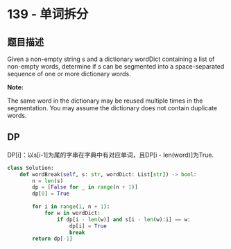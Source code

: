 # 139 - 单词拆分

## 题目描述
Given a non-empty string s and a dictionary wordDict containing a list of non-empty words, determine if s can be segmented into a space-separated sequence of one or more dictionary words.

**Note:**

The same word in the dictionary may be reused multiple times in the segmentation.
You may assume the dictionary does not contain duplicate words.


## DP
DP[i]：以s[i-1]为尾的字串在字典中有对应单词，且DP[i - len(word)]为True.

```python
class Solution:
    def wordBreak(self, s: str, wordDict: List[str]) -> bool:
        n = len(s)
        dp = [False for _ in range(n + 1)]
        dp[0] = True
        
        for i in range(1, n + 1):
            for w in wordDict:
                if dp[i - len(w)] and s[i - len(w):i] == w:
                    dp[i] = True
                    break
        return dp[-1]
```
